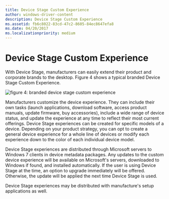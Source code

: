 ```yaml
---
title: Device Stage Custom Experience
author: windows-driver-content
description: Device Stage Custom Experience
ms.assetid: fb6c8022-83cd-47c2-8605-84ec8647efa8
ms.date: 04/20/2017
ms.localizationpriority: medium
---
```


# Device Stage Custom Experience


With Device Stage, manufacturers can easily extend their product and corporate brands to the desktop. Figure 4 shows a typical branded Device Stage Custom Experience.

![figure 4: branded device stage custom experience](images/devicestage005.jpg)

Manufacturers customize the device experience. They can include their own tasks (launch applications, download software, access product manuals, update firmware, buy accessories), include a wide range of device status, and update the experience at any time to reflect their most current offerings. Device Stage experiences can be created for specific models of a device. Depending on your product strategy, you can opt to create a general device experience for a whole line of devices or modify each experience down to the color of each individual device model.

Device Stage experiences are distributed through Microsoft servers to Windows 7 clients in device metadata packages. Any updates to the custom device experience will be available on Microsoft's servers, downloaded to Windows if found, and installed automatically. If the user is using Device Stage at the time, an option to upgrade immediately will be offered. Otherwise, the update will be applied the next time Device Stage is used.

Device Stage experiences may be distributed with manufacture's setup applications as well.

 

 




